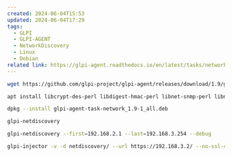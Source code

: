 ```yaml
---
created: 2024-06-04T15:53
updated: 2024-06-04T17:29
tags:
  - GLPI
  - GLPI-AGENT
  - NetworkDiscovery
  - Linux
  - Debian
related link: https://glpi-agent.readthedocs.io/en/latest/tasks/network-discovery.html
---
```

```bash
wget https://github.com/glpi-project/glpi-agent/releases/download/1.9/glpi-agent-task-network_1.9-1_all.deb
```

```bash
apt install libcrypt-des-perl libdigest-hmac-perl libnet-snmp-perl libnet-nbname-perl
```

```bash
dpkg --install glpi-agent-task-network_1.9-1_all.deb
```

```bash
glpi-netdiscovery
```

```bash
glpi-netdiscovery --first=192.168.2.1 --last=192.168.3.254 --debug
```

```bash
glpi-injector -v -d netdiscovery/ --url https://192.168.3.2/ --no-ssl-check
```


